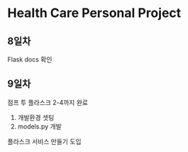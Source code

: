 # Health Care Personal Project

## 8일차
Flask docs 확인

## 9일차
점프 투 플라스크 2-4까지 완료
1. 개발환경 셋팅
2. models.py 개발

플라스크 서비스 만들기 도입
